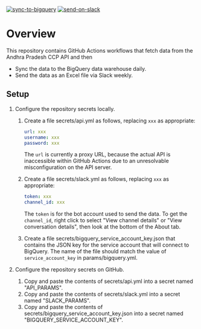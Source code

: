 [![sync-to-bigquery](https://github.com/NooraHealth/ap-ccp-cron/actions/workflows/sync-to-bigquery.yml/badge.svg)](https://github.com/NooraHealth/ap-ccp-cron/actions/workflows/sync-to-bigquery.yml)
[![send-on-slack](https://github.com/NooraHealth/ap-ccp-cron/actions/workflows/send-on-slack.yml/badge.svg)](https://github.com/NooraHealth/ap-ccp-cron/actions/workflows/send-on-slack.yml)

# Overview

This repository contains GitHub Actions workflows that fetch data from the Andhra Pradesh CCP API and then

- Sync the data to the BigQuery data warehouse daily.
- Send the data as an Excel file via Slack weekly.

## Setup

1. Configure the repository secrets locally.
   1. Create a file secrets/api.yml as follows, replacing `xxx` as appropriate:

      ```yaml
      url: xxx
      username: xxx
      password: xxx
      ```
      The `url` is currently a proxy URL, because the actual API is inaccessible within GitHub Actions due to an unresolvable misconfiguration on the API server.
   2. Create a file secrets/slack.yml as follows, replacing `xxx` as appropriate:

      ```yaml
      token: xxx
      channel_id: xxx
      ```
      The `token` is for the bot account used to send the data. To get the `channel_id`, right click to select "View channel details" or "View conversation details", then look at the bottom of the About tab.
   3. Create a file secrets/bigquery_service_account_key.json that contains the JSON key for the service account that will connect to BigQuery. The name of the file should match the value of `service_account_key` in params/bigquery.yml.

2. Configure the repository secrets on GitHub.
   1. Copy and paste the contents of secrets/api.yml into a secret named "API_PARAMS".
   2. Copy and paste the contents of secrets/slack.yml into a secret named "SLACK_PARAMS".
   3. Copy and paste the contents of secrets/bigquery_service_account_key.json into a secret named "BIGQUERY_SERVICE_ACCOUNT_KEY".
